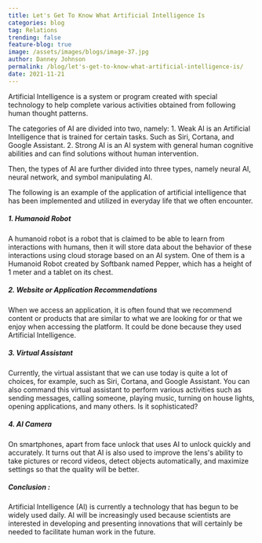 ```yaml
---
title: Let's Get To Know What Artificial Intelligence Is
categories: blog
tag: Relations
trending: false
feature-blog: true
image: /assets/images/blogs/image-37.jpg
author: Danney Johnson
permalink: /blog/let's-get-to-know-what-artificial-intelligence-is/
date: 2021-11-21
---
```


Artificial Intelligence is a system or program created with special technology to help complete various activities obtained from following human thought patterns.

The categories of AI are divided into two, namely: 1. Weak AI is an Artificial Intelligence that is trained for certain tasks. Such as Siri, Cortana, and Google Assistant. 2. Strong AI is an AI system with general human cognitive abilities and can find solutions without human intervention.

Then, the types of AI are further divided into three types, namely neural AI, neural network, and symbol manipulating AI.

The following is an example of the application of artificial intelligence that has been implemented and utilized in everyday life that we often encounter.

##### 1\. Humanoid Robot

A humanoid robot is a robot that is claimed to be able to learn from interactions with humans, then it will store data about the behavior of these interactions using cloud storage based on an AI system. One of them is a Humanoid Robot created by Softbank named Pepper, which has a height of 1 meter and a tablet on its chest.

##### 2\. Website or Application Recommendations

When we access an application, it is often found that we recommend content or products that are similar to what we are looking for or that we enjoy when accessing the platform. It could be done because they used Artificial Intelligence.

##### 3\. Virtual Assistant

Currently, the virtual assistant that we can use today is quite a lot of choices, for example, such as Siri, Cortana, and Google Assistant. You can also command this virtual assistant to perform various activities such as sending messages, calling someone, playing music, turning on house lights, opening applications, and many others. Is it sophisticated?

##### 4\. AI Camera

On smartphones, apart from face unlock that uses AI to unlock quickly and accurately. It turns out that AI is also used to improve the lens's ability to take pictures or record videos, detect objects automatically, and maximize settings so that the quality will be better.

##### Conclusion :

Artificial Intelligence (AI) is currently a technology that has begun to be widely used daily. AI will be increasingly used because scientists are interested in developing and presenting innovations that will certainly be needed to facilitate human work in the future.
